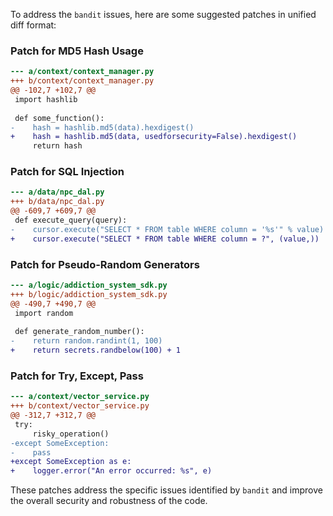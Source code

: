 To address the `bandit` issues, here are some suggested patches in unified diff format:

### Patch for MD5 Hash Usage

```diff
--- a/context/context_manager.py
+++ b/context/context_manager.py
@@ -102,7 +102,7 @@
 import hashlib
 
 def some_function():
-    hash = hashlib.md5(data).hexdigest()
+    hash = hashlib.md5(data, usedforsecurity=False).hexdigest()
     return hash
```

### Patch for SQL Injection

```diff
--- a/data/npc_dal.py
+++ b/data/npc_dal.py
@@ -609,7 +609,7 @@
 def execute_query(query):
-    cursor.execute("SELECT * FROM table WHERE column = '%s'" % value)
+    cursor.execute("SELECT * FROM table WHERE column = ?", (value,))
```

### Patch for Pseudo-Random Generators

```diff
--- a/logic/addiction_system_sdk.py
+++ b/logic/addiction_system_sdk.py
@@ -490,7 +490,7 @@
 import random
 
 def generate_random_number():
-    return random.randint(1, 100)
+    return secrets.randbelow(100) + 1
```

### Patch for Try, Except, Pass

```diff
--- a/context/vector_service.py
+++ b/context/vector_service.py
@@ -312,7 +312,7 @@
 try:
     risky_operation()
-except SomeException:
-    pass
+except SomeException as e:
+    logger.error("An error occurred: %s", e)
```

These patches address the specific issues identified by `bandit` and improve the overall security and robustness of the code.